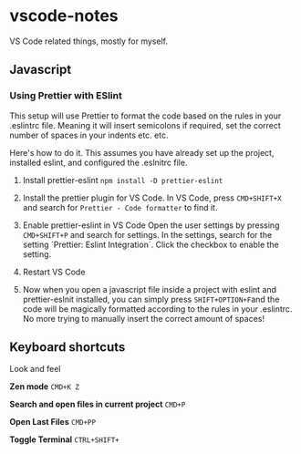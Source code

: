 # vscode-notes
VS Code related things, mostly for myself.

## Javascript

### Using Prettier with ESlint
This setup will use Prettier to format the code based on the rules in your .eslintrc file. Meaning it will insert semicolons if required, set the correct number of spaces in your indents etc. etc.

Here's how to do it. 
This assumes you have already set up the project, installed eslint, and configured the .eslnitrc file.

1. Install prettier-eslint
`npm install -D prettier-eslint`

2. Install the prettier plugin for VS Code.
In VS Code, press `CMD+SHIFT+X` and search for `Prettier - Code formatter` to find it.

3. Enable prettier-eslint in VS Code
Open the user settings by pressing `CMD+SHIFT+P` and search for settings.
In the settings, search for the setting ´Prettier: Eslint Integration´. Click the checkbox to enable the setting.

4. Restart VS Code

5. Now when you open a javascript file inside a project with eslint and prettier-eslnit installed, you can simply press
`SHIFT+OPTION+F`and the code will be magically formatted according to the rules in your .eslintrc. 
No more trying to manually insert the correct amount of spaces!


## Keyboard shortcuts
Look and feel

**Zen mode**
`CMD+K Z`

**Search and open files in current project**
`CMD+P`

**Open Last Files**
`CMD+PP`

**Toggle Terminal**
`CTRL+SHIFT+`

